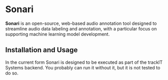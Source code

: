 # Sonari

**Sonari** is an open-source, web-based audio annotation tool designed to streamline audio data labeling and annotation, with a particular focus on supporting machine learning model development.

## Installation and Usage
In the current form Sonari is designed to be executed as part of the trackIT Systems backend.
You probably can run it without it, but it is not tested to do so.
